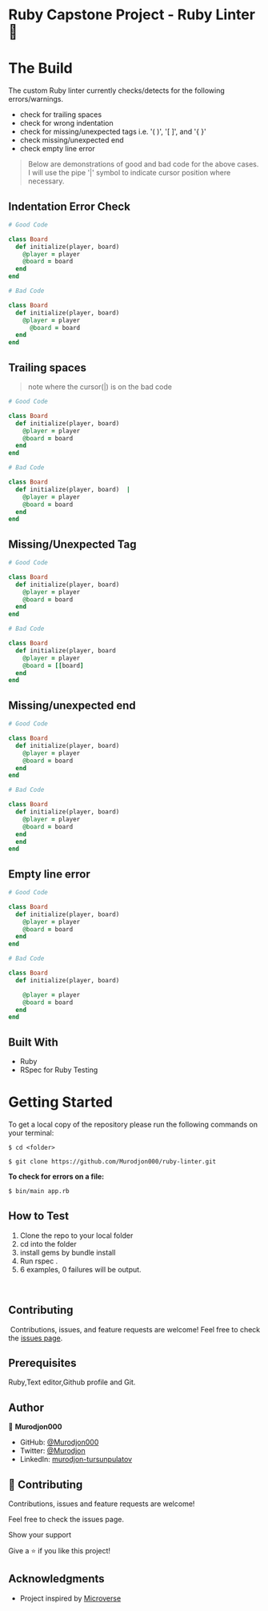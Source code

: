 # Ruby Capstone Project - Ruby Linter🚀

# The Build
The custom Ruby linter currently checks/detects for the following errors/warnings.
- check for trailing spaces
- check for wrong indentation
- check for missing/unexpected tags i.e. '( )', '[ ]', and '{ }'
- check missing/unexpected end
- check empty line error

> Below are demonstrations of good and bad code for the above cases. I will use the pipe '|' symbol to indicate cursor position where necessary.

## Indentation Error Check
~~~ruby
# Good Code

class Board
  def initialize(player, board)
    @player = player
    @board = board
  end
end

# Bad Code

class Board
  def initialize(player, board)
    @player = player
      @board = board
  end
end
~~~

## Trailing spaces
> note where the cursor(|) is on the bad code 
~~~ruby
# Good Code

class Board
  def initialize(player, board)
    @player = player
    @board = board
  end
end

# Bad Code

class Board
  def initialize(player, board)  |
    @player = player
    @board = board
  end
end
~~~

## Missing/Unexpected Tag
~~~ruby
# Good Code

class Board
  def initialize(player, board)
    @player = player
    @board = board
  end
end

# Bad Code

class Board
  def initialize(player, board
    @player = player
    @board = [[board]
  end
end
~~~

## Missing/unexpected end
~~~ruby
# Good Code

class Board
  def initialize(player, board)
    @player = player
    @board = board
  end
end

# Bad Code

class Board
  def initialize(player, board)
    @player = player
    @board = board
  end
  end
end
~~~

## Empty line error
~~~ruby
# Good Code

class Board
  def initialize(player, board)
    @player = player
    @board = board
  end
end

# Bad Code

class Board
  def initialize(player, board)

    @player = player
    @board = board
  end
end
~~~


## Built With
- Ruby
- RSpec for Ruby Testing


# Getting Started

To get a local copy of the repository please run the following commands on your terminal:

```
$ cd <folder>
```

```
$ git clone https://github.com/Murodjon000/ruby-linter.git
```

**To check for errors on a file:** 

~~~bash
$ bin/main app.rb
~~~

## How to Test
1. Clone the repo to your local folder
2. cd into the folder
3. install gems by bundle install
4. Run rspec .
5. 6 examples, 0 failures will be output.

​
## Contributing
​
Contributions, issues, and feature requests are welcome!
Feel free to check the [issues page](../../issues).
​
## Prerequisites

Ruby,Text editor,Github profile and Git.


## Author

👤 **Murodjon000**

- GitHub: [@Murodjon000](https://github.com/Murodjon000)
- Twitter: [@Murodjon](https://twitter.com/Murodjo91836152)
- LinkedIn: [murodjon-tursunpulatov](https://www.linkedin.com/in/murodjon-tursunpulatov-5189481b3/)


## 🤝 Contributing

Contributions, issues and feature requests are welcome!

Feel free to check the issues page.

Show your support

Give a ⭐️ if you like this project!


## Acknowledgments

- Project inspired by [Microverse](https://www.microverse.org)